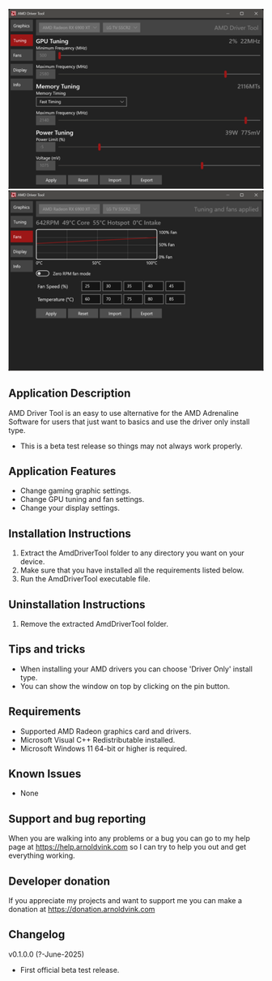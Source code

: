 ![AmdDriverTool](Screenshots/screenshot1.png)
![AmdDriverTool](Screenshots/screenshot2.png)

## Application Description
AMD Driver Tool is an easy to use alternative for the AMD Adrenaline Software for users that just want to basics and use the driver only install type.
- This is a beta test release so things may not always work properly.

## Application Features
- Change gaming graphic settings.
- Change GPU tuning and fan settings.
- Change your display settings.

## Installation Instructions
1) Extract the AmdDriverTool folder to any directory you want on your device.
2) Make sure that you have installed all the requirements listed below.
3) Run the AmdDriverTool executable file.

## Uninstallation Instructions
1) Remove the extracted AmdDriverTool folder.

## Tips and tricks
- When installing your AMD drivers you can choose 'Driver Only' install type.
- You can show the window on top by clicking on the pin button.

## Requirements
- Supported AMD Radeon graphics card and drivers.
- Microsoft Visual C++ Redistributable installed.
- Microsoft Windows 11 64-bit or higher is required.

## Known Issues
- None

## Support and bug reporting
When you are walking into any problems or a bug you can go to my help page at https://help.arnoldvink.com so I can try to help you out and get everything working.

## Developer donation
If you appreciate my projects and want to support me you can make a donation at https://donation.arnoldvink.com

## Changelog
v0.1.0.0 (?-June-2025)
- First official beta test release.